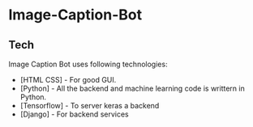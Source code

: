 # Image-Caption-Bot

## Tech

Image Caption Bot uses following technologies:

- [HTML CSS] - For good GUI.
- [Python] - All the backend and machine learning code is writtern in Python.
- [Tensorflow] - To server keras a backend
- [Django] - For backend services
